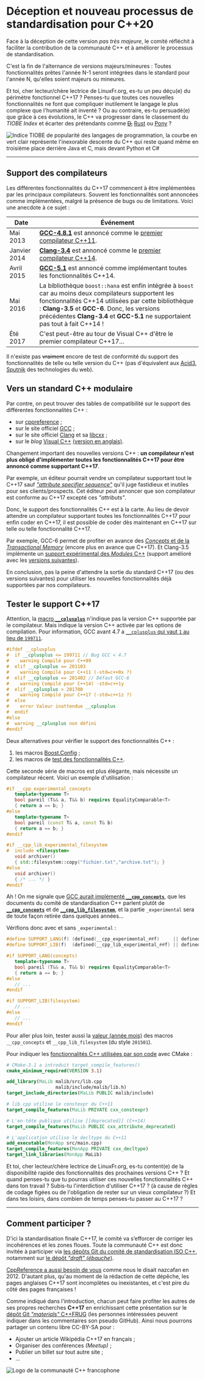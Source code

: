 Déception et nouveau processus de standardisation pour C++20
============================================================

Face à la déception de cette version _pas très majeure_,
le comité réfléchit à faciliter la contribution de la communauté C++
et à améliorer le processus de standardisation.

C'est la fin de l'alternance de versions majeurs/mineures : 
Toutes fonctionnalités prêtes l'année N-1 seront intégrées dans le standard pour l'année N,
qu'elles soient majeurs ou mineures.

Et toi, cher lecteur/chère lectrice de LinuxFr.org, es-tu un peu déçu(e) du périmètre fonctionnel C++17 ?
Penses-tu que toutes ces nouvelles fonctionnalités ne font que compliquer inutilement le langage le plus complexe que l'humanité ait inventé ?
Ou au contraire, es-tu persuadé(e) que grâce à ces évolutions, le C++ va progresser dans le classement du _TIOBE Index_ et écarter des prétendants comme ~~[D](https://fr.wikipedia.org/wiki/D_(langage)),~~ [Rust](https://fr.wikipedia.org/wiki/Rust_(langage)) ou [Pony](http://www.ponylang.org/) ?

![Indice TIOBE de popularité des langages de programmation, la courbe en vert clair représente l'inexorable descente du C++ qui reste quand même en troisième place derrière Java et C, mais devant Python et C#](http://cdn.edureka.co/blog/wp-content/uploads/2016/06/TIOBE-index-2016.png)

---------------------------------------------------------------


Support des compilateurs
------------------------

Les différentes fonctionnalités du C++17 commencent à être implémentées par les principaux compilateurs. Souvent les fonctionnalités sont annoncées comme implémentées, malgré la présence de bugs ou de limitations. Voici une anecdote à ce sujet :   

Date        | Événement
------------|-------------
Mai 2013    |[**GCC-4.8.1**](https://gcc.gnu.org/gcc-4.8/changes.html) est annoncé comme le [premier compilateur C++11](https://gcc.gnu.org/projects/cxx-status.html#cxx11).
Janvier 2014|[**Clang-3.4**](http://llvm.org/releases/3.4/tools/clang/docs/ReleaseNotes.html) est annoncé comme le [premier compilateur C++14](http://clang.llvm.org/cxx_status.html#cxx14).
Avril 2015  |[**GCC-5.1**](https://gcc.gnu.org/gcc-5/changes.html) est annoncé comme implémentant toutes les fonctionnalités C++14.
Mai 2016    |La bibliothèque `boost::hana` est enfin intégrée à `boost` car au moins deux compilateurs supportent les fonctionnalités C++14 utilisées par cette bibliothèque : **Clang-3.5** et **GCC-6**. Donc, les versions précédentes **Clang-3.4** et **GCC-5.1** ne supportaient pas tout à fait C++14 !
Été 2017    |C'est peut-être au tour de Visual C++ d'être le premier compilateur C++17...

Il n'existe pas ~~vraiment~~ encore de test de conformité du support des fonctionnalités de telle ou telle version du C++ (pas d'équivalent aux [Acid3](https://fr.wikipedia.org/wiki/Acid3), [Sputnik](Sputnik_(JavaScript_conformance_test)) des technologies du web).


Vers un standard C++ modulaire
------------------------------


Par contre, on peut trouver des tables de compatibilité sur le support des différentes fonctionnalités C++ :

* sur [cppreference](http://en.cppreference.com/w/cpp/compiler_support) ;
* sur le site officiel [GCC](https://gcc.gnu.org/projects/cxx-status.html#cxx1z) ;
* sur le site officiel [Clang](http://clang.llvm.org/cxx_status.html#cxx17) et sa [libcxx](http://libcxx.llvm.org/cxx1z_status.html) ;
* sur le _blog_ [Visual C++](https://msdn.microsoft.com/fr-fr/library/hh567368.aspx) [(version en anglais)](https://blogs.msdn.microsoft.com/vcblog/2015/06/19/c111417-features-in-vs-2015-rtm/).

Changement important des nouvelles versions C++ : **un compilateur n'est plus obligé d'implémenter toutes les fonctionnalités C++17 pour être annoncé comme supportant C++17**. 

Par exemple, un éditeur pourrait vendre un compilateur supportant tout le C++17 sauf [_"attribute specifier sequence"_](http://en.cppreference.com/w/cpp/language/attributes) qu'il juge fastidieux et inutiles pour ses clients/prospects. Cet éditeur peut annoncer que son compilateur est conforme au C++17 excepté ces _"attributs"_. 

Donc, le support des fonctionnalités C++ est à la carte. Au lieu de devoir attendre un compilateur supportant toutes les fonctionnalités C++17 pour enfin coder en C++17, il est possible de coder dès maintenant en C++17 sur telle ou telle fonctionnalité C++17.


Par exemple, GCC-6 permet de profiter en avance des [_Concepts_ et de la _Transactional Memory_](https://gcc.gnu.org/projects/cxx-status.html#tses) (encore plus en avance que C++17). Et Clang-3.5 implémente un [support expérimental des _Modules_ C++](http://llvm.org/releases/3.5.0/tools/clang/docs/Modules.html) (support amélioré avec les [versions suivantes](http://llvm.org/releases/3.6.0/tools/clang/docs/Modules.html)).


En conclusion, pas la peine d'attendre la sortie du standard C++17 (ou des versions suivantes) pour utiliser les nouvelles fonctionnalités déjà supportées par nos compilateurs.

Tester le support C++17
-----------------------

Attention, la [macro **`__cplusplus`**](http://en.cppreference.com/w/cpp/preprocessor/replace#Predefined_macros) n'indique pas la version C++ supportée par le compilateur. Mais indique la version C++ activée par les options de compilation. Pour information, GCC avant 4.7 a [`__cplusplus` qui vaut `1` au lieu de `199711`](gcc.gnu.org/bugzilla/show_bug.cgi?id=1773).

```cpp
#ifdef __cplusplus
#  if __cplusplus <= 199711 // Bug GCC < 4.7
#    warning Compilé pour C++99
#  elif __cplusplus == 201103
#    warning Compilé pour C++11 (-std=c++0x ?)
#  elif __cplusplus == 201402 // Défaut GCC-6
#    warning Compilé pour C++14( -std=c++1y
#  elif __cplusplus > 201700
#    warning Compilé pour C++17 (-std=c++1z ?)
#  else
#    error Valeur inattendue __cplusplus
#  endif
#else
#  warning __cplusplus non défini
#endif
```




Deux alternatives pour vérifier le support des fonctionnalités C++ :

1. les macros [Boost.Config](http://www.boost.org/doc/libs/1_61_0/libs/config/doc/html/boost_config/boost_macro_reference.html) ;
2. les macros de [test des fonctionnalités C++](en.cppreference.com/w/cpp/experimental/feature_test#Language_Features).

Cette seconde série de macros est plus élégante, mais nécessite un compilateur récent. Voici un exemple d'utilisation :

```cpp
#if __cpp_experimental_concepts
   template<typename T>
   bool pareil (T&& a, T&& b) requires EqualityComparable<T>
   { return a == b; }
#else
   template<typename T>
   bool pareil (const T& a, const T& b)
   { return a == b; }
#endif

#if __cpp_lib_experimental_filesystem
#  include <filesystem>
   void archiver()
   { std::filesystem::copy("fichier.txt","archive.txt"); }
#else
   void archiver()
   { /* ... */ }
#endif
```

Ah ! On me signale que [GCC aurait implémenté **`__cpp_concepts`**](https://gcc.gnu.org/projects/cxx-status.html#tses), que les documents du comité de standardisation C++ parlent plutôt de [**`__cpp_concepts`**](www.open-std.org/jtc1/sc22/wg21/docs/papers/2015/p0118r0.pdf) et de [**`__cpp_lib_filesystem`**](http://www.open-std.org/jtc1/sc22/wg21/docs/papers/2016/p0096r3.html), et la partie `_experimental` sera de toute façon retirée dans quelques années...

Vérifions donc avec et sans `_experimental` :

```cpp
#define SUPPORT_LANG(f) (defined(__cpp_experimental_##f)     || defined(__cpp_##f))
#define SUPPORT_LIB(f)  (defined(__cpp_lib_experimental_##f) || defined(__cpp_lib_##f))

#if SUPPORT_LANG(concepts)
   template<typename T>
   bool pareil (T&& a, T&& b) requires EqualityComparable<T>
   { return a == b; }
#else
   // ...
#endif

#if SUPPORT_LIB(filesystem)
   // ...
#else
   // ...
#endif
```



Pour aller plus loin, tester aussi la [valeur (année mois)](en.cppreference.com/w/cpp/experimental/feature_test#Language_Features) des macros `__cpp_concepts` et `__cpp_lib_filesystem` (du style `201501`).

Pour indiquer les [fonctionnalités C++ utilisées par son code](https://cmake.org/cmake/help/latest/prop_gbl/CMAKE_CXX_KNOWN_FEATURES.html) avec CMake :

```cmake
# CMake-3.1 a introduit target_compile_features() 
cmake_minimum_required(VERSION 3.1)

add_library(MaLib malib/src/lib.cpp
                  malib/include/malib/lib.h)
target_include_directories(MaLib PUBLIC malib/include)

# lib.cpp utilise le constexpr du C++11
target_compile_features(MaLib PRIVATE cxx_constexpr)

# L'en-tête publique utilise [[deprecated]] (C++14)
target_compile_features(MaLib PUBLIC cxx_attribute_deprecated)

# L'application utilise le decltype du C++11
add_executable(MonApp src/main.cpp)
target_compile_features(MonApp PRIVATE cxx_decltype)
target_link_libraries(MonApp MaLib)
```




Et toi, cher lecteur/chère lectrice de LinuxFr.org, es-tu content(e) de la disponibilité rapide des fonctionnalités des prochaines versions C++ ?
Et quand penses-tu que tu pourras utiliser ces nouvelles fonctionnalités C++ dans ton travail ?
Subis-tu l'interdiction d'utiliser C++17 ? (à cause de règles de codage figées ou de l'obligation de rester sur un vieux compilateur ?)
Et dans tes loisirs, dans combien de temps penses-tu passer au C++17 ?

---------------------------------------------------------------


Comment participer ?
--------------------
D'ici la standardisation finale C++17, le comité va s’efforcer de corriger les incohérences et les zones floues. Toute la communauté C++ est donc invitée à participer via [les dépôts Git du comité de standardisation ISO C++](https://github.com/cplusplus), notamment sur [le dépôt _"draft" (ébauche_)](https://github.com/cplusplus/draft).

[CppReference a aussi besoin de vous](https://linuxfr.org/news/codeurs-traducteurs-cppreference-a-besoin-de-vous) comme nous le disait nazcafan en 2012. D'autant plus, qu'au moment de la rédaction de cette dépêche, les pages anglaises C++17 sont incomplètes ou inexistantes, et c'est pire du côté des pages françaises !

Comme indiqué dans l’introduction, chacun peut faire profiter les autres de ses propres recherches **C++17** en enrichissant cette présentation sur le [dépôt Git *"materials"* C++FRUG](https://github.com/cpp-frug/materials/blob/master/Cxx17/Cxx17-Features.md) (les personnes intéressées peuvent indiquer dans les commentaires son pseudo GitHub). Ainsi nous pourrons partager un contenu libre CC-BY-SA pour :

* Ajouter un article Wikipédia C++17 en français ;
* Organiser des conférences *(Meetup)* ;
* Publier un billet sur tout autre site ;
* ...

![Logo de la communauté C++ francophone](https://upload.wikimedia.org/wikipedia/commons/9/91/Cpp-Francophonie.svg)
